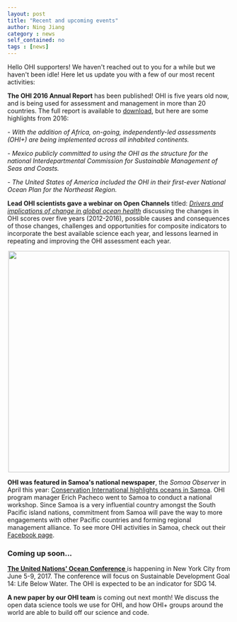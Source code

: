 ```yaml
---
layout: post
title: "Recent and upcoming events"
author: Ning Jiang
category : news 
self_contained: no
tags : [news]
---
```


Hello OHI supporters! We haven't reached out to you for a while but we haven't been idle! Here let us update you with a few of our most recent activities: 

**The OHI 2016 Annual Report** has been published! OHI is five years old now, and is being used for assessment and management in more than 20 countries. The full report is available to [download](https://github.com/OHI-Science/ohi-science.github.io/raw/master/assets/downloads/other/2016_Annual_report_compressed.pdf), but here are some highlights from 2016: 

_- With the addition of Africa, on-going, independently-led assessments (OHI+) are being implemented across all inhabited continents._

_- Mexico publicly committed to using the OHI as the structure for the national Interdepartmental Commission for Sustainable Management of Seas and Coasts._

_- The United States of America included the OHI in their first-ever National Ocean Plan for the Northeast Region._


**Lead OHI scientists gave a webinar on Open Channels** titled: _[Drivers and implications of change in global ocean health](https://www.openchannels.org/webinars/2017/drivers-and-implications-change-global-ocean-health-demonstrated-ocean-health-index)_ discussing the changes in OHI scores over five years (2012-2016), possible causes and consequences of those changes, challenges and opportunities for composite indicators to incorporate the best available science each year, and lessons learned in repeating and improving the OHI assessment each year.

<center><img src="../assets/downloads/other/MEAM_webinar_screenshot.png" width="500px"></center>

**OHI was featured in Samoa's national newspaper**, the _Somoa Observer_ in April this year: [Conservation International highlights oceans in Samoa](http://www.samoaobserver.ws/en/06_04_2017/local/18722/Conservation-International-highlights-oceans-in-Samoa.htm). OHI program manager Erich Pacheco went to Samoa to conduct a national workshop. Since Samoa is a very influential country amongst the South Pacific island nations, commitment from Samoa will pave the way to more engagements with other Pacific countries and forming regional management alliance. To see more OHI activities in Samoa, check out their [Facebook page](https://www.facebook.com/conservationinternationalsamoa/).

### Coming up soon...

[**The United Nations' Ocean Conference** ](https://sustainabledevelopment.un.org/topics/oceans/SDG14Conference) is happening in New York City from June 5-9, 2017. The conference will focus on Sustainable Development Goal 14: Life Below Water. The OHI is expected to be an indicator for SDG 14. 

**A new paper by our OHI team** is coming out next month! We discuss the open data science tools we use for OHI, and how OHI+ groups around the world are able to build off our science and code. 
